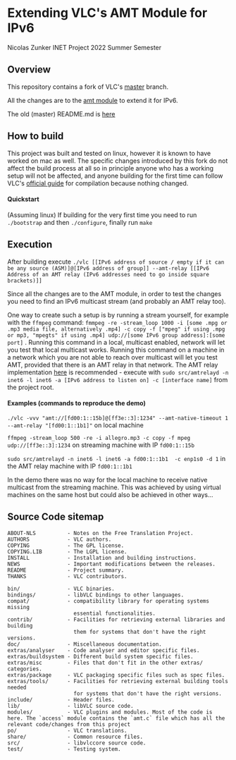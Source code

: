 # Extending VLC's AMT Module for IPv6
Nicolas Zunker
INET Project 2022 Summer Semester

## Overview

This repository contains a fork of VLC's [master](https://code.videolan.org/videolan/vlc) branch.

All the changes are to the [amt module](./modules/access/amt.c) to extend it for IPv6.

The old (master) README.md is [here](./oldREADME.md)

## How to build

This project was built and tested on linux, however it is known to have worked on mac as well. The specific changes introduced by this fork do not affect the build process at all so in principle anyone who has a working setup will not be affected, and anyone building for the first time can follow VLC's [official guide](https://wiki.videolan.org/Category:Building/) for compilation because nothing changed. 

#### Quickstart

(Assuming linux)
If building for the very first time you need to run `./bootstrap` and then `./configure`, finally run `make`

## Execution

After building execute `./vlc [[IPv6 address of source / empty if it can be any source (ASM)]@[IPv6 address of group]] --amt-relay [[IPv6 Address of an AMT relay (IPv6 addresses need to go inside square brackets)]]`

Since all the changes are to the AMT module, in order to test the changes you need to find an IPv6 multicast stream (and probably an AMT relay too).

One way to create such a setup is by running a stream yourself, for example with the `ffmpeg` command: `fmmpeg -re -stream_loop 1000 -i [some .mpg or .mp3 media file, alternatively .mp4] -c copy -f ["mpeg" if using .mpg or mp3, "mpegts" if using .mp4] udp://[some IPv6 group address]:[some port]` . Running this command in a local, multicast enabled, network will let you test that local multicast works. Running this command on a machine in a network which you are not able to reach over multicast will let you test AMT, provided that there is an AMT relay in that network. The AMT relay implementation [here](https://github.com/GrumpyOldTroll/amtrelayd) is recommended - execute with `sudo src/amtrelayd -n inet6 -l inet6 -a [IPv6 address to listen on] -c [interface name]` from the project root.

#### Examples (commands to reproduce the demo)

`./vlc -vvv "amt://[fd00:1::15b]@[ff3e::3]:1234" --amt-native-timeout 1 --amt-relay "[fd00:1::1b1]"` on local machine

`ffmpeg -stream_loop 500 -re -i allegro.mp3 -c copy -f mpeg udp://[ff3e::3]:1234` on streaming machine with IP `fd00:1::15b`

`sudo src/amtrelayd -n inet6 -l inet6 -a fd00:1::1b1  -c enp1s0 -d 1` in the AMT relay machine with IP `fd00:1::1b1`

In the demo there was no way for the local machine to receive native multicast from the streaming machine. This was achieved by using virtual machines on the same host but could also be achieved in other ways...

## Source Code sitemap
```
ABOUT-NLS          - Notes on the Free Translation Project.
AUTHORS            - VLC authors.
COPYING            - The GPL license.
COPYING.LIB        - The LGPL license.
INSTALL            - Installation and building instructions.
NEWS               - Important modifications between the releases.
README             - Project summary.
THANKS             - VLC contributors.

bin/               - VLC binaries.
bindings/          - libVLC bindings to other languages.
compat/            - compatibility library for operating systems missing
                     essential functionalities.
contrib/           - Facilities for retrieving external libraries and building
                     them for systems that don't have the right versions.
doc/               - Miscellaneous documentation.
extras/analyser    - Code analyser and editor specific files.
extras/buildsystem - Different build system specific files.
extras/misc        - Files that don't fit in the other extras/ categories.
extras/package     - VLC packaging specific files such as spec files.
extras/tools/      - Facilities for retrieving external building tools needed
                     for systems that don't have the right versions.
include/           - Header files.
lib/               - libVLC source code.
modules/           - VLC plugins and modules. Most of the code is here. The `access` module contains the `amt.c` file which has all the relevant code/changes from this project
po/                - VLC translations.
share/             - Common resource files.
src/               - libvlccore source code.
test/              - Testing system.
```
